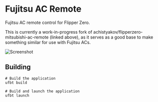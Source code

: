 # Fujitsu AC Remote

Fujitsu AC remote control for Flipper Zero.

This is currently a work-in-progress fork of achistyakov/flipperzero-mitsubishi-ac-remote (linked above), as it serves as a good base to make something similar for use with Fujitsu ACs.

![Screenshot](img/screenshot.png)

## Building
```shell
# Build the application
ufbt build

# Build and launch the application
ufbt launch
```
